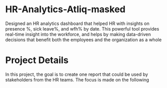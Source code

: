 # HR-Analytics-Atliq-masked

Designed an HR analytics dashboard that helped HR with insights on presence %, sick leave%, and wfh% by date. This powerful tool provides real-time insight into the workforce, and helps by making data-driven decisions that benefit both the employees and the organization as a whole

# Project Details

In this project, the goal is to create one report that could be used by stakeholders from the HR teams. The focus is made on the following
